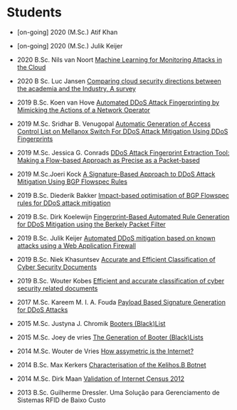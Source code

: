 # Students

- [on-going] 2020 (M.Sc.) Atif Khan 
- [on-going] 2020 (M.Sc.) Julik Keijer

- 2020 B.Sc. Nils van Noort [Machine Learning for Monitoring Attacks in the Cloud](http://essay.utwente.nl/82147/1/vanNoort_BA_EEMCS.pdf)
- 2020 B Sc. Luc Jansen [Comparing cloud security directions between the academia and the Industry, A survey](http://essay.utwente.nl/80578/7/Final_paper_by_Luc_Jansen.pdf)
- 2019 B.Sc. Koen van Hove [Automated DDoS Attack Fingerprinting by Mimicking the Actions of a Network Operator](http://essay.utwente.nl/78706/1/van%20hove_BA_EWI.pdf)
- 2019 M.Sc. Sridhar B. Venugopal [Automatic Generation of Access Control List on Mellanox Switch For DDoS Attack Mitigation Using DDoS Fingerprints](http://essay.utwente.nl/80079/1/Sridhar_MA_EEMCS.pdf)
- 2019 M.Sc. Jessica G. Conrads [DDoS Attack Fingerprint Extraction Tool: Making a Flow-based Approach as Precise as a Packet-based](https://essay.utwente.nl/79567/1/Conrads_MA_EEMCS.pdf)
- 2019 M.Sc.Joeri Kock [A Signature-Based Approach to DDoS Attack Mitigation Using BGP Flowspec Rules](https://essay.utwente.nl/80127/1/Master_Thesis_Joeri_Kock_final.pdf)
- 2019 B.Sc. Diederik Bakker [Impact-based optimisation of BGP Flowspec rules for DDoS attack mitigation](http://essay.utwente.nl/77598/1/30-TScIT_paper_43%20%284%29.pdf)
- 2019 B.Sc. Dirk Koelewijn [Fingerprint-Based Automated Rule Generation for DDoS Mitigation using the Berkely Packet Filter](http://essay.utwente.nl/77806/1/Koelewijn_BA_EEMCS.pdf)
- 2019 B.Sc. Julik Keijer [Automated DDoS mitigation based on known attacks using a Web Application Firewall](https://essay.utwente.nl/77825/1/keijer_BA_EEMCS.pdf)
- 2019 B.Sc. Niek Khasuntsev [Accurate and Efficient Classification of Cyber Security Documents](http://essay.utwente.nl/79842/1/Khasuntsev_BA_EEMCS.pdf)
- 2019 B.Sc. Wouter Kobes [Efficient and accurate classification of cyber security related documents](http://essay.utwente.nl/77784/1/Kobes_BA_EEMCS.pdf)
- 2017 M.Sc. Kareem M. I. A. Fouda [Payload Based Signature Generation for DDoS Attacks](https://essay.utwente.nl/73420/1/Fouda_MA_EEMCS.pdf)
- 2015 M.Sc. Justyna J. Chromik [Booters (Black)List](https://essay.utwente.nl/66780/7/chromik-MA-tel-public.pdf)
- 2015 M.Sc. Joey de vries [The Generation of Booter (Black)Lists](http://essay.utwente.nl/68421/1/DeVries_MA_EEMCS.pdf)
- 2014 M.Sc. Wouter de Vries [How assymetric is the Internet?](https://essay.utwente.nl/66400/1/de%20Vries_MA_EEMCS.pdf)
- 2014 B.Sc. Max Kerkers [Characterisation of the Kelihos.B Botnet](https://research.utwente.nl/files/5314075/camera_ready_124816.pdf)
- 2014 M.Sc. Dirk Maan [Validation of Internet Census 2012](https://www.utwente.nl/en/eemcs/dacs/assignments/completed/bachelor/reports/2014_B.Sc_Assignment_D.Maan.pdf)
- 2013 B.Sc. Guilherme Dressler. Uma Solução para Gerenciamento de Sistemas RFID de Baixo Custo
<!--
- Mark wierborsch
- Jarmo van Lente
-->
